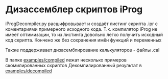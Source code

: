 # Дизассемблер скриптов iProg

iProgDecompiler.py расшифровывает и создаёт листинг скрипта .ipr с коментариями примерного исходного кода. Т.к. компилятор iProg не имеет оптимизации, то из листинга довольно легко получить исходный код скрипта. Кончено же без сохранения имён функций и переменных

Также поддерживает дизасемблирование калькуляторов - файлы .cal

В папке [examples/сompiled](examples/сompiled) лежат несколько примеров скомилированных скриптов
Декомпилированный результат в [examples/decompiled](examples/decompiled)

